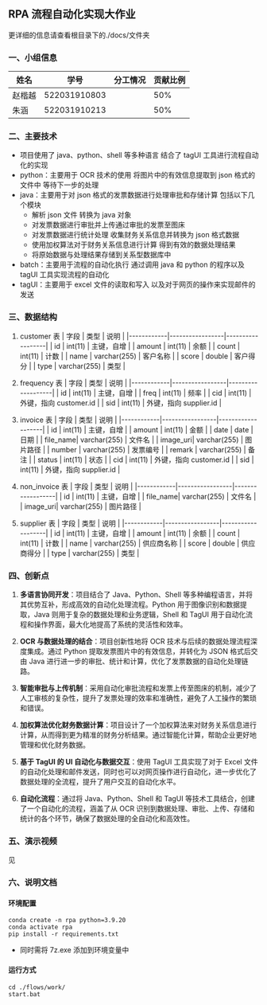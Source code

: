 ## RPA 流程自动化实现大作业

更详细的信息请查看根目录下的./docs/文件夹

### 一、小组信息

| 姓名   | 学号         | 分工情况 | 贡献比例 |
| ------ | ------------ | -------- | -------- |
| 赵楷越 | 522031910803 |          | 50%      |
| 朱涵   | 522031910213 |          | 50%      |

### 二、主要技术

- 项目使用了 java、python、shell 等多种语言 结合了 tagUI 工具进行流程自动化的实现
- python：主要用于 OCR 技术的使用 将图片中的有效信息提取到 json 格式的文件中 等待下一步的处理
- java：主要用于对 json 格式的发票数据进行处理审批和存储计算 包括以下几个模块
  - 解析 json 文件 转换为 java 对象
  - 对发票数据进行审批并上传通过审批的发票至图床
  - 对发票数据进行统计处理 收集财务关系信息并转换为 json 格式数据
  - 使用加权算法对于财务关系信息进行计算 得到有效的数据处理结果
  - 将原始数据与处理结果存储到关系型数据库中
- batch：主要用于流程的自动化执行 通过调用 java 和 python 的程序以及 tagUI 工具实现流程的自动化
- tagUI：主要用于 excel 文件的读取和写入 以及对于网页的操作来实现邮件的发送

### 三、数据结构

1. customer 表
   | 字段 | 类型 | 说明 |
   |------------|-----------------|------------------|
   | id | int(11) | 主键，自增 |
   | amount | int(11) | 余额 |
   | count | int(11) | 计数 |
   | name | varchar(255) | 客户名称 |
   | score | double | 客户得分 |
   | type | varchar(255) | 类型 |

2. frequency 表
   | 字段 | 类型 | 说明 |
   |------------|-----------------|-------------------|
   | id | int(11) | 主键，自增 |
   | freq | int(11) | 频率 |
   | cid | int(11) | 外键，指向 customer.id |
   | sid | int(11) | 外键，指向 supplier.id |

3. invoice 表
   | 字段 | 类型 | 说明 |
   |------------|-----------------|-------------------|
   | id | int(11) | 主键，自增 |
   | amount | int(11) | 金额 |
   | date | date | 日期 |
   | file_name| varchar(255) | 文件名 |
   | image_uri| varchar(255) | 图片路径 |
   | number | varchar(255) | 发票编号 |
   | remark | varchar(255) | 备注 |
   | status | int(11) | 状态 |
   | cid | int(11) | 外键，指向 customer.id |
   | sid | int(11) | 外键，指向 supplier.id |

4. non_invoice 表
   | 字段 | 类型 | 说明 |
   |------------|-----------------|------------------|
   | id | int(11) | 主键，自增 |
   | file_name| varchar(255) | 文件名 |
   | image_uri| varchar(255) | 图片路径 |

5. supplier 表
   | 字段 | 类型 | 说明 |
   |------------|-----------------|-------------------|
   | id | int(11) | 主键，自增 |
   | amount | int(11) | 余额 |
   | count | int(11) | 计数 |
   | name | varchar(255) | 供应商名称 |
   | score | double | 供应商得分 |
   | type | varchar(255) | 类型 |

### 四、创新点

1. **多语言协同开发**：项目结合了 Java、Python、Shell 等多种编程语言，并将其优势互补，形成高效的自动化处理流程。Python 用于图像识别和数据提取，Java 则用于复杂的数据处理和业务逻辑，Shell 和 TagUI 用于自动化流程和操作界面，最大化地提高了系统的灵活性和效率。

2. **OCR 与数据处理的结合**：项目创新性地将 OCR 技术与后续的数据处理流程深度集成。通过 Python 提取发票图片中的有效信息，并转化为 JSON 格式后交由 Java 进行进一步的审批、统计和计算，优化了发票数据的自动化处理链路。

3. **智能审批与上传机制**：采用自动化审批流程和发票上传至图床的机制，减少了人工审核的复杂性，提升了发票处理的效率和准确性，避免了人工操作的繁琐和错误。

4. **加权算法优化财务数据计算**：项目设计了一个加权算法来对财务关系信息进行计算，从而得到更为精准的财务分析结果。通过智能化计算，帮助企业更好地管理和优化财务数据。

5. **基于 TagUI 的 UI 自动化与数据交互**：使用 TagUI 工具实现了对于 Excel 文件的自动化处理和邮件发送，同时也可以对网页操作进行自动化，进一步优化了数据处理的全流程，提升了用户交互的自动化水平。

6. **自动化流程**：通过将 Java、Python、Shell 和 TagUI 等技术工具结合，创建了一个自动化的流程，涵盖了从 OCR 识别到数据处理、审批、上传、存储和统计的各个环节，确保了数据处理的全自动化和高效性。

### 五、演示视频

见

### 六、说明文档

#### 环境配置

```shell
conda create -n rpa python=3.9.20
conda activate rpa
pip install -r requirements.txt
```

- 同时需将 7z.exe 添加到环境变量中

#### 运行方式

```shell
cd ./flows/work/
start.bat
```
